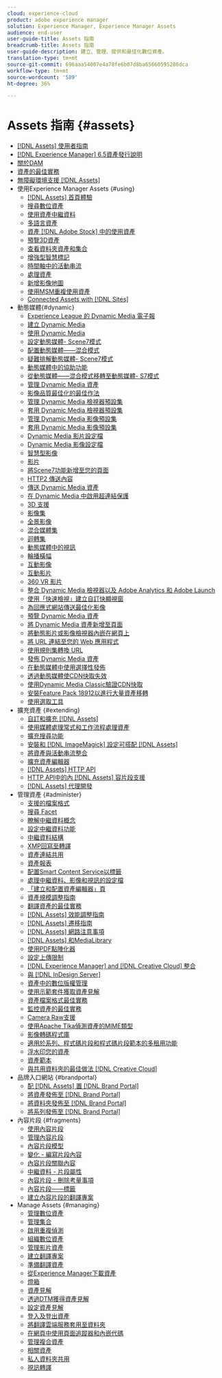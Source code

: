 ```yaml
---
cloud: experience-cloud
product: adobe experience manager
solution: Experience Manager, Experience Manager Assets
audience: end-user
user-guide-title: Assets 指南
breadcrumb-title: Assets 指南
user-guide-description: 建立、管理、提供和最佳化數位資產。
translation-type: tm+mt
source-git-commit: 696aaa54007e4a78fe6b07d8ba65660595286dca
workflow-type: tm+mt
source-wordcount: '589'
ht-degree: 36%

---
```



# Assets 指南 {#assets}

+ [[!DNL Assets] 使用者指南](home.md)
+ [[!DNL Experience Manager] 6.5資產發行說明](https://experienceleague.adobe.com/docs/experience-manager-65/release-notes/assets.html)
+ [關於DAM](assets.md)
+ [資產的最佳實務](best-practices-for-assets.md)
+ [無障礙環境支援 [!DNL Assets]](accessibility.md)
+ 使用Experience Manager Assets {#using}
   + [[!DNL Assets] 首頁體驗](assets-home-page.md)
   + [搜尋數位資產](search-assets.md)
   + [使用資產中繼資料](metadata.md)
   + [多語言資產](multilingual-assets.md)
   + [資產 [!DNL Adobe Stock] 中的使用資產](aem-assets-adobe-stock.md)
   + [預覽3D資產](previewing-3d-assets.md)
   + [查看資料夾資產和集合](bulk-approval.md)
   + [增強型智慧標記](enhanced-smart-tags.md)
   + [時間軸中的活動串流](activity-stream.md)
   + [處理資產](assets-workflow.md)
   + [新增影像地圖](image-maps.md)
   + [使用MSM重複使用資產](reuse-assets-using-msm.md)
   + [Connected Assets with [!DNL Sites]](use-assets-across-connected-assets-instances.md)
+ 動態媒體{#dynamic}
   + [Experience League 的 Dynamic Media 電子報](dynamic-media-newsletter.md)
   + [建立 Dynamic Media](administering-dynamic-media.md)
   + [使用 Dynamic Media](dynamic-media.md)
   + [設定動態媒體- Scene7模式](config-dms7.md)
   + [配置動態媒體——混合模式](config-dynamic.md)
   + [疑難排解動態媒體- Scene7模式](troubleshoot-dms7.md)
   + [動態媒體中的協助功能](accessibility-dm.md)
   + [從動態媒體——混合模式移轉至動態媒體- S7模式](migrate-from-hybrid-to-dms7.md)
   + [管理 Dynamic Media 資產](managing-assets.md)
   + [影像品質最佳化的最佳作法](best-practices-for-optimizing-the-quality-of-your-images.md)
   + [管理 Dynamic Media 檢視器預設集](managing-viewer-presets.md)
   + [套用 Dynamic Media 檢視器預設集](viewer-presets.md)
   + [管理 Dynamic Media 影像預設集](managing-image-presets.md)
   + [套用 Dynamic Media 影像預設集](image-presets.md)
   + [Dynamic Media 影片設定檔](video-profiles.md)
   + [Dynamic Media 影像設定檔](image-profiles.md)
   + [智慧型影像](imaging-faq.md)
   + [影片](s7-video.md)
   + [將Scene7功能新增至您的頁面](scene7.md)
   + [HTTP2 傳送內容](http2.md)
   + [傳送 Dynamic Media 資產](delivering-dynamic-media-assets.md)
   + [在 Dynamic Media 中啟用超連結保護](hotlink-protection.md)
   + [3D 支援](/help/assets/assets-3d.md)
   + [影像集](image-sets.md)
   + [全景影像](panoramic-images.md)
   + [混合媒體集](mixed-media-sets.md)
   + [迴轉集](spin-sets.md)
   + [動態媒體中的視訊](video.md)
   + [輪播橫幅](carousel-banners.md)
   + [互動影像](interactive-images.md)
   + [互動影片](interactive-videos.md)
   + [360 VR 影片](/help/assets/360-video.md)
   + [整合 Dynamic Media 檢視器以及 Adobe Analytics 和 Adobe Launch](/help/assets/launch.md)
   + [使用「快速檢視」建立自訂快顯視窗](custom-pop-ups.md)
   + [為回應式網站傳送最佳化影像](responsive-site.md)
   + [預覽 Dynamic Media 資產](previewing-assets.md)
   + [將 Dynamic Media 資產新增至頁面](adding-dynamic-media-assets-to-pages.md)
   + [將動態影片或影像檢視器內嵌在網頁上](embed-code.md)
   + [將 URL 連結至您的 Web 應用程式](linking-urls-to-yourwebapplication.md)
   + [使用規則集轉換 URL](using-rulesets-to-transform-urls.md)
   + [發佈 Dynamic Media 資產](publishing-dynamicmedia-assets.md)
   + [在動態媒體中使用選擇性發佈](selective-publishing.md)
   + [透過動態媒體使CDN快取失效](invalidate-cdn-cache-dynamic-media.md)
   + [使用Dynamic Media Classic驗證CDN快取](invalidate-cdn-cache-dm-classic.md)
   + [安裝Feature Pack 18912以進行大量資產移轉](bulk-ingest-migrate.md)
   + [使用選取工具](working-with-selectors.md)
+ 擴充資產 {#extending}
   + [自訂和擴充 [!DNL Assets]](extending-assets.md)
   + [使用媒體處理常式和工作流程處理資產](media-handlers.md)
   + [擴充搜尋功能](searchx.md)
   + [安裝和 [!DNL ImageMagick] 設定可搭配 [!DNL Assets]](best-practices-for-imagemagick.md)
   + [將資產與活動串流整合](extending-activity-stream.md)
   + [擴充資產編輯器](asseteditorx.md)
   + [[!DNL Assets] HTTP API](mac-api-assets.md)
   + [HTTP API中的內 [!DNL Assets] 容片段支援](assets-api-content-fragments.md)
   + [[!DNL Assets] 代理開發](proxy.md)
+ 管理資產 {#administer}
   + [支援的檔案格式](assets-formats.md)
   + [搜尋 Facet](search-facets.md)
   + [瞭解中繼資料概念](metadata-concepts.md)
   + [設定中繼資料功能](metadata-config.md)
   + [中繼資料結構](metadata-schemas.md)
   + [XMP回寫至轉譯](xmp-writeback.md)
   + [資產連結共用](link-sharing.md)
   + [資產報表](asset-reports.md)
   + [配置Smart Content Service以標籤](config-smart-tagging.md)
   + [處理中繼資料、影像和視訊的設定檔](processing-profiles.md)
   + [「建立和配置資產編輯器」頁](assets-finder-editor.md)
   + [資產規模調整指南](assets-sizing-guide.md)
   + [翻譯資產的最佳實務](best-practices-for-translating-assets-efficiently.md)
   + [[!DNL Assets] 效能調整指南](performance-tuning-guidelines.md)
   + [[!DNL Assets] 遷移指南](assets-migration-guide.md)
   + [[!DNL Assets] 網路注意事項](assets-network-considerations.md)
   + [[!DNL Assets] 和MediaLibrary](medialibrary.md)
   + [使用PDF點陣化器](aem-pdf-rasterizer.md)
   + [設定上傳限制](configuring-asset-upload-restrictions.md)
   + [[!DNL Experience Manager] and [!DNL Creative Cloud] 整合](aem-cc-integration-best-practices.md)
   + [與 [!DNL InDesign Server]](indesign.md)
   + [資產中的數位版權管理](drm.md)
   + [使用示範套件獲取資產見解](use-demo-package-for-asset-insights.md)
   + [資產檔案格式最佳實務](assets-file-format-best-practices.md)
   + [監控資產的最佳實務](assets-monitoring-best-practices.md)
   + [Camera Raw支援](camera-raw.md)
   + [使用Apache Tika偵測資產的MIME類型](detect-asset-mime-type-with-tika.md)
   + [影像轉碼程式庫](imaging-transcoding-library.md)
   + [適用於系列、程式碼片段和程式碼片段範本的多租用功能](multi-tenancy.md)
   + [浮水印您的資產](watermarking.md)
   + [資產範本](asset-templates.md)
   + [與共用資料夾的最佳做法 [!DNL Creative Cloud]](aem-cc-folder-sharing-best-practices.md)
+ 品牌入口網站 {#brandportal}
   + [配 [!DNL Assets] 置 [!DNL Brand Portal]](configure-aem-assets-with-brand-portal.md)
   + [將資產發佈至 [!DNL Brand Portal]](brand-portal-publish-assets.md)
   + [將資料夾發佈至 [!DNL Brand Portal]](brand-portal-publish-folder.md)
   + [將系列發佈至 [!DNL Brand Portal]](brand-portal-publish-collection.md)
+ 內容片段 {#fragments}
   + [使用內容片段](content-fragments/content-fragments.md)
   + [管理內容片段](content-fragments/content-fragments-managing.md)
   + [內容片段模型](content-fragments/content-fragments-models.md)
   + [變化 - 編寫片段內容](content-fragments/content-fragments-variations.md)
   + [內容片段關聯內容](content-fragments/content-fragments-assoc-content.md)
   + [中繼資料 - 片段屬性](content-fragments/content-fragments-metadata.md)
   + [內容片段 - 刪除考量事項](content-fragments/content-fragments-delete.md)
   + [內容片段——標籤](content-fragments/content-fragments-markdown.md)
   + [建立內容片段的翻譯專案](creating-translation-projects-for-content-fragments.md)
+ Manage Assets {#managing}
   + [管理數位資產](manage-assets.md)
   + [管理集合](manage-collections.md)
   + [啟用重複偵測](duplicate-detection.md)
   + [組織數位資產](organize-assets.md)
   + [管理影片資產](managing-video-assets.md)
   + [建立翻譯專案](translation-projects.md)
   + [準備翻譯資產](preparing-assets-for-translation.md)
   + [從Experience Manager下載資產](download-assets-from-aem.md)
   + [燈箱](light-box.md)
   + [資產見解](asset-insights.md)
   + [透過DTM獲得資產見解](use-dtm-for-asset-insights.md)
   + [設定資產見解](configure-asset-insights.md)
   + [登入及登出資產](check-out-and-submit-assets.md)
   + [將翻譯雲端服務套用至資料夾](transition-cloud-services.md)
   + [在網頁中使用頁面追蹤器和內嵌代碼](use-page-tracker.md)
   + [管理複合資產](managing-linked-subassets.md)
   + [相關資產](related-assets.md)
   + [私人資料夾共用](private-folder.md)
   + [視訊轉譯](video-renditions.md)
